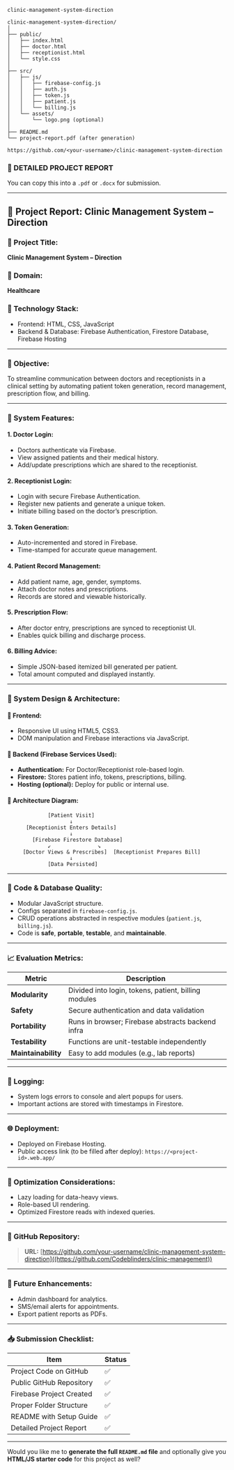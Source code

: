 
`clinic-management-system-direction`

```
clinic-management-system-direction/
│
├── public/
│   ├── index.html
│   ├── doctor.html
│   ├── receptionist.html
│   └── style.css
│
├── src/
│   ├── js/
│   │   ├── firebase-config.js
│   │   ├── auth.js
│   │   ├── token.js
│   │   ├── patient.js
│   │   └── billing.js
│   └── assets/
│       └── logo.png (optional)
│
├── README.md
└── project-report.pdf (after generation)
```


```
https://github.com/<your-username>/clinic-management-system-direction
```


### 📄 DETAILED PROJECT REPORT

You can copy this into a `.pdf` or `.docx` for submission.

---

## 🚀 Project Report: Clinic Management System – Direction

### 🔷 Project Title:

**Clinic Management System – Direction**

### 🔷 Domain:

**Healthcare**

### 🔷 Technology Stack:

* Frontend: HTML, CSS, JavaScript
* Backend & Database: Firebase Authentication, Firestore Database, Firebase Hosting

---

### 🔷 Objective:

To streamline communication between doctors and receptionists in a clinical setting by automating patient token generation, record management, prescription flow, and billing.

---

### 🔷 System Features:

#### 1. **Doctor Login:**

* Doctors authenticate via Firebase.
* View assigned patients and their medical history.
* Add/update prescriptions which are shared to the receptionist.

#### 2. **Receptionist Login:**

* Login with secure Firebase Authentication.
* Register new patients and generate a unique token.
* Initiate billing based on the doctor’s prescription.

#### 3. **Token Generation:**

* Auto-incremented and stored in Firebase.
* Time-stamped for accurate queue management.

#### 4. **Patient Record Management:**

* Add patient name, age, gender, symptoms.
* Attach doctor notes and prescriptions.
* Records are stored and viewable historically.

#### 5. **Prescription Flow:**

* After doctor entry, prescriptions are synced to receptionist UI.
* Enables quick billing and discharge process.

#### 6. **Billing Advice:**

* Simple JSON-based itemized bill generated per patient.
* Total amount computed and displayed instantly.

---

### 🧩 System Design & Architecture:

#### 🔸 Frontend:

* Responsive UI using HTML5, CSS3.
* DOM manipulation and Firebase interactions via JavaScript.

#### 🔸 Backend (Firebase Services Used):

* **Authentication:** For Doctor/Receptionist role-based login.
* **Firestore:** Stores patient info, tokens, prescriptions, billing.
* **Hosting (optional):** Deploy for public or internal use.

#### 🔸 Architecture Diagram:

```
             [Patient Visit]
                    ↓
      [Receptionist Enters Details]
                    ↓
        [Firebase Firestore Database]
             ↙               ↘
     [Doctor Views & Prescribes]  [Receptionist Prepares Bill]
                    ↓
             [Data Persisted]
```

---

### 🔧 Code & Database Quality:

* Modular JavaScript structure.
* Configs separated in `firebase-config.js`.
* CRUD operations abstracted in respective modules (`patient.js`, `billing.js`).
* Code is **safe**, **portable**, **testable**, and **maintainable**.

---

### 📈 Evaluation Metrics:

| Metric              | Description                                          |
| ------------------- | ---------------------------------------------------- |
| **Modularity**      | Divided into login, tokens, patient, billing modules |
| **Safety**          | Secure authentication and data validation            |
| **Portability**     | Runs in browser; Firebase abstracts backend infra    |
| **Testability**     | Functions are unit-testable independently            |
| **Maintainability** | Easy to add modules (e.g., lab reports)              |

---

### 🔐 Logging:

* System logs errors to console and alert popups for users.
* Important actions are stored with timestamps in Firestore.

---

### 🌐 Deployment:

* Deployed on Firebase Hosting.
* Public access link (to be filled after deploy):
  `https://<project-id>.web.app/`

---

### 📌 Optimization Considerations:

* Lazy loading for data-heavy views.
* Role-based UI rendering.
* Optimized Firestore reads with indexed queries.

---

### 📎 GitHub Repository:

> **URL:** [https://github.com/your-username/clinic-management-system-direction]((https://github.com/Codeblinders/clinic-management))

---

### 📌 Future Enhancements:

* Admin dashboard for analytics.
* SMS/email alerts for appointments.
* Export patient reports as PDFs.

---

### 📥 Submission Checklist:

| Item                     | Status |
| ------------------------ | ------ |
| Project Code on GitHub   | ✅      |
| Public GitHub Repository | ✅      |
| Firebase Project Created | ✅      |
| Proper Folder Structure  | ✅      |
| README with Setup Guide  | ✅      |
| Detailed Project Report  | ✅      |

---

Would you like me to **generate the full `README.md` file** and optionally give you **HTML/JS starter code** for this project as well?
